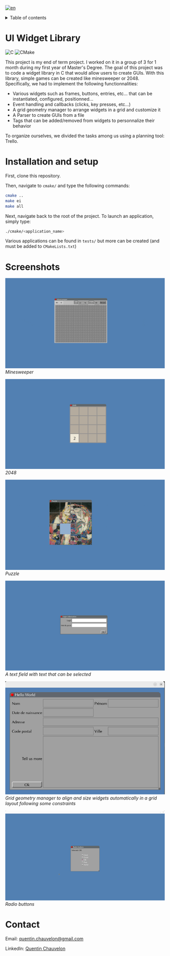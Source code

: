 [![en](https://img.shields.io/badge/lang-fr-blue.svg)](README.fr.md)

<details>

<summary>Table of contents</summary>

1. [UI Widget Library](#ui-widget-library)
2. [Installation and setup](#installation-and-setup)
2. [Screenshots](#screenshots)
2. [Contact](#contact)

</details>


# UI Widget Library

![C](https://img.shields.io/badge/C-%2300599C.svg?style=flat&logo=C&logoColor=white&labelColor=grey)
![CMake](https://img.shields.io/badge/CMake-%23008FBA.svg?style=flat&logo=cmake&logoColor=white&labelColor=grey)

This project is my end of term project. I worked on it in a group of 3 for 1 month during my first year of Master's Degree. The goal of this project was to code a widget library in C that would allow users to create GUIs. With this library, simple games can be created like minesweeper or 2048. Specifically, we had to implement the following functionnalities:
- Various widgets such as frames, buttons, entries, etc... that can be instantiated, configured, positionned...
- Event handling and callbacks (clicks, key presses, etc...)
- A grid geometry manager to arrange widgets in a grid and customize it
- A Parser to create GUIs from a file
- Tags that can be added/removed from widgets to personnalize their behavior

To organize ourselves, we divided the tasks among us using a planning tool: Trello.

# Installation and setup

First, clone this repository.

Then, navigate to `cmake/` and type the following commands:
```bash
cmake ..
make ei
make all
```

Next, navigate back to the root of the project. To launch an application, simply type:
```bash
./cmake/<application_name>
```
Various applications can be found in `tests/` but more can be created (and must be added to `CMakeLists.txt`)

# Screenshots

![Minesweeper](Images/Minesweeper.gif)  
*Minesweeper*

![2048](Images/2048.gif)  
*2048*

![Puzzle](Images/Puzzle.gif)  
*Puzzle*

![Entry](Images/Entry.gif)  
*A text field with text that can be selected*

![Grid geometry manager](Images/Grid.png)  
*Grid geometry manager to align and size widgets automatically in a grid layout following some constraints*

![Radio buttons](Images/Radio.gif)  
*Radio buttons*

# Contact

Email: [quentin.chauvelon@gmail.com](mailto:quentin.chauvelon@gmail.com) 

LinkedIn: [Quentin Chauvelon](https://www.linkedin.com/in/quentin-chauvelon/) 